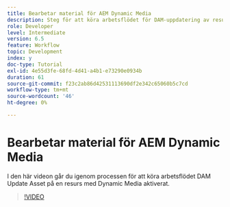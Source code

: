 ```yaml
---
title: Bearbetar material för AEM Dynamic Media
description: Steg för att köra arbetsflödet för DAM-uppdatering av resurser på en resurs som har Dynamic Media aktiverat.
role: Developer
level: Intermediate
version: 6.5
feature: Workflow
topic: Development
index: y
doc-type: Tutorial
exl-id: 4e55d3fe-68fd-4d41-a4b1-e73290e0934b
duration: 61
source-git-commit: f23c2ab86d42531113690df2e342c65060b5c7cd
workflow-type: tm+mt
source-wordcount: '46'
ht-degree: 0%

---
```


# Bearbetar material för AEM Dynamic Media

I den här videon går du igenom processen för att köra arbetsflödet DAM Update Asset på en resurs med Dynamic Media aktiverat.

>[!VIDEO](https://video.tv.adobe.com/v/335456?quality=12&learn=on)
